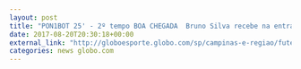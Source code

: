 ```yaml
---
layout: post
title: "PON1BOT 25' - 2º tempo BOA CHEGADA 	Bruno Silva recebe na entrada da área, limpa o lance, mas bate por cima 21' - 2º tempo SÓ DÁ SARAIVA.E JEFERSON 	Atacante da Ponte, que entrou muito bem, solta uma pancada cruzada. A bola ia em di. Siga em Tempo Real"
date: 2017-08-20T20:30:18+00:00
external_link: "http://globoesporte.globo.com/sp/campinas-e-regiao/futebol/brasileirao-serie-a/jogo/20-08-2017/ponte-preta-botafogo"
categories: news globo.com
---
```

